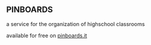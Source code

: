 ## PINBOARDS ##

a service for the organization of highschool classrooms

available for free on [pinboards.it](https://pinboards.it)



